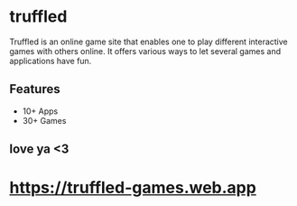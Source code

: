 # truffled

Truffled is an online game site that enables one to play different interactive games with others online. It offers various ways to let several games and applications have fun.

## Features

- 10+ Apps
- 30+ Games

## love ya <3

# https://truffled-games.web.app

